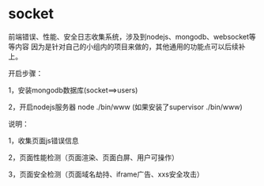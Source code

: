 # socket

前端错误、性能、安全日志收集系统，涉及到nodejs、mongodb、websocket等等内容
因为是针对自己的小组内的项目来做的，其他通用的功能点可以后续补上。

开启步骤：

1，安装mongodb数据库(socket==>users)

2，开启nodejs服务器 node ./bin/www (如果安装了supervisor ./bin/www) 


说明：

   1，收集页面js错误信息

   2，页面性能检测（页面渲染、页面白屏、用户可操作）

   3，页面安全检测（页面域名劫持、iframe广告、xxs安全攻击）
